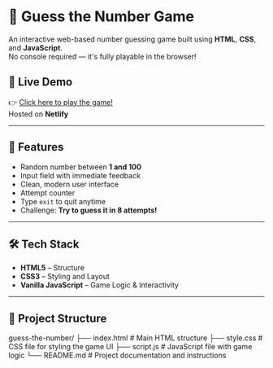 # 🎯 Guess the Number Game

An interactive web-based number guessing game built using **HTML**, **CSS**, and **JavaScript**.  
No console required — it's fully playable in the browser!
## 🔗 Live Demo
👉 [Click here to play the game!](https://pulkit-guessing-game.netlify.app/)  
Hosted on **Netlify** 

---

## 🚀 Features

- Random number between **1 and 100**
- Input field with immediate feedback
- Clean, modern user interface
- Attempt counter
- Type `exit` to quit anytime
- Challenge: **Try to guess it in 8 attempts!**

---

## 🛠️ Tech Stack

- **HTML5** – Structure
- **CSS3** – Styling and Layout
- **Vanilla JavaScript** – Game Logic & Interactivity

---

## 📂 Project Structure
guess-the-number/
├── index.html       # Main HTML structure
├── style.css        # CSS file for styling the game UI
├── script.js        # JavaScript file with game logic
└── README.md        # Project documentation and instructions


